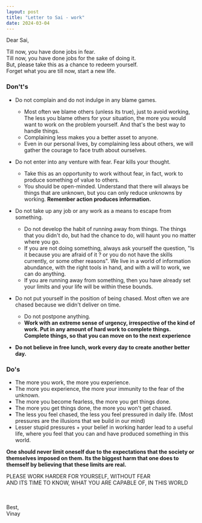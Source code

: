 ```yaml
---
layout: post
title: "Letter to Sai - work"
date: 2024-03-04
---
```


Dear Sai,

Till now, you have done jobs in fear.<br>
Till now, you have done jobs for the sake of doing it. <br>
But, please take this as a chance to redeem yourself. <br>
Forget what you are till now, start a new life. <br>

### Don't's
* Do not complain and do not indulge in any blame games. 
    * Most often we blame others (unless its true), just to avoid working, The less you blame others for your situation, the more you would want to work on the problem yourself. And that's the best way to handle things.
    * Complaining less makes you a better asset to anyone.
    * Even in our personal lives, by complaining less about others, we will gather the courage to face truth about ourselves.
* Do not enter into any venture with fear. Fear kills your thought.

    - Take this as an opportunity to work without fear, in fact, work to produce something of value to others.
    - You should be open-minded. Understand that there will always be things that are unknown, but you can only reduce unknowns by working. **Remember action produces information.**

* Do not take up any job or any work as a means to escape from something. 
    - Do not develop the habit of running away from things. The things that you didn't do, but had the chance to do, will haunt you no matter where you go.
    - If you are not doing something, always ask yourself the question, "Is it because you are afraid of it ? or you do not have the skills currently, or some other reasons". We live in a world of information abundance, with the right tools in hand, and with a will to work, we can do anything.
    - If you are running away from something, then you have already set your limits and your life will be within these bounds.


* Do not put yourself in the position of being chased. Most often we are chased because we didn't deliver on time.
    * Do not postpone anything.
    * **Work with an extreme sense of urgency, irrespective of the kind of work. Put in any amount of hard work to complete things. Complete things, so that you can move on to the next experience** 
* **Do not believe in free lunch, work every day to create another better day.**


### Do's
* The more you work, the more you experience.
* The more you experience, the more your immunity to the fear of the unknown.
* The more you become fearless, the more you get things done.
* The more you get things done, the more you won't get chased.
* The less you feel chased, the less you feel pressured in daily life. (Most pressures are the illusions that we build in our mind)
* Lesser stupid pressures + your belief in working harder lead to a useful life, where you feel that you can and have produced something in this world.


**One should never limit oneself due to the expectations that the society or themselves imposed on them. Its the biggest harm that one does to themself by believing that these limits are real.**

PLEASE WORK HARDER FOR YOURSELF, WITHOUT FEAR <br>
AND ITS TIME TO KNOW, WHAT YOU ARE CAPABLE OF, IN THIS WORLD

<br>
<br>
Best,<br>
Vinay